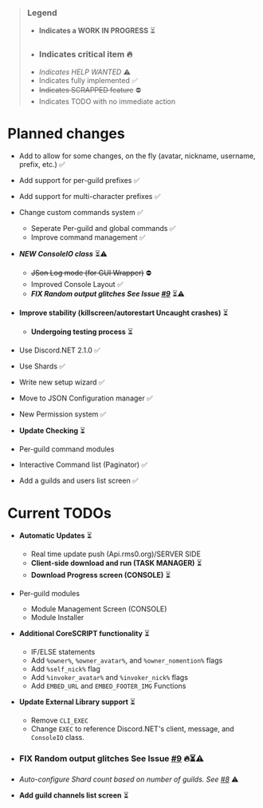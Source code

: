 >### Legend
>* **Indicates a WORK IN PROGRESS** ⏳
>* ### Indicates critical item 🔥
>* *Indicates HELP WANTED* ⚠
>* Indicates fully implemented ✅
>* ~~Indicates SCRAPPED feature~~ ⛔
>* Indicates TODO with no immediate action

# Planned changes
* Add to allow for some changes, on the fly (avatar, nickname, username, prefix, etc.) ✅
* Add support for per-guild prefixes ✅
* Add support for multi-character prefixes ✅
* Change custom commands system ✅ 
  * Seperate Per-guild and global commands ✅
  * Improve command management ✅
* ***NEW ConsoleIO class*** ⏳⚠
   * ~~JSon Log mode (for GUI Wrapper)~~ ⛔
   * Improved Console Layout ✅
   * ***FIX Random output glitches See Issue [#9](https://github.com/rmsoftware-development/RMSoftware.ModularBot/issues/9)*** ⏳⚠
   
* **Improve stability (killscreen/autorestart Uncaught crashes)** ⏳
   * **Undergoing testing process** ⏳
* Use Discord.NET 2.1.0 ✅
* Use Shards ✅
* Write new setup wizard ✅
* Move to JSON Configuration manager ✅
* New Permission system ✅
* **Update Checking** ⏳
* Per-guild command modules
* Interactive Command list (Paginator) ✅
* Add a guilds and users list screen ✅

# Current TODOs
* **Automatic Updates** ⏳
   * Real time update push (Api.rms0.org)/SERVER SIDE
   * **Client-side download and run (TASK MANAGER)** ⏳
   * **Download Progress screen (CONSOLE)** ⏳
   
* Per-guild modules
   * Module Management Screen (CONSOLE)
   * Module Installer
   
* **Additional CoreSCRIPT functionality** ⏳
   * IF/ELSE statements
   * Add `%owner%`, `%owner_avatar%`, and `%owner_nomention%` flags
   * Add `%self_nick%` flag
   * Add `%invoker_avatar%` and `%invoker_nick%` flags
   * Add `EMBED_URL` and `EMBED_FOOTER_IMG` Functions
   
* **Update External Library support** ⏳
   * Remove `CLI_EXEC`
   * Change `EXEC` to reference Discord.NET's client, message, and `ConsoleIO` class.
* ### FIX Random output glitches See Issue [#9](https://github.com/rmsoftware-development/RMSoftware.ModularBot/issues/9) 🔥⏳⚠
* *Auto-configure Shard count based on number of guilds. See [#8](https://github.com/rmsoftware-development/RMSoftware.ModularBot/issues/8)* ⚠
* **Add guild channels list screen** ⏳
